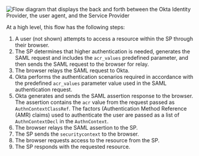 <div class="three-quarter">

![Flow diagram that displays the back and forth between the Okta Identity Provider, the user agent, and the Service Provider](/img/auth/step-up-authentication-acr-flowSAML.png)

</div>

At a high level, this flow has the following steps:

1. A user (not shown) attempts to access a resource within the SP through their browser.
1. The SP determines that higher authentication is needed, generates the SAML request and includes the `acr_values` predefined parameter, and then sends the SAML request to the browser for relay.
1. The browser relays the SAML request to Okta.
1. Okta performs the authentication scenarios required in accordance with the predefined `acr_values` parameter value used in the SAML authentication request.
1. Okta generates and sends the SAML assertion response to the browser. The assertion contains the `acr` value from the request passed as `AuthnContextClassRef`. The factors (Authentication Method Reference (AMR) claims) used to authenticate the user are passed as a list of `AuthnContextDecl` in the `AuthnContext`.
1. The browser relays the SAML assertion to the SP.
1. The SP sends the `securitycontext` to the browser.
1. The browser requests access to the resource from the SP.
1. The SP responds with the requested resource.

<!-- @startuml Source for image. Generated using http://www.plantuml.com/plantuml/uml/

@startuml
skinparam monochrome true
participant "Browser (User Agent)" as browser
participant "Service Provider" as sp
participant "Okta (Identity Provider)" as okta

autonumber "<b>#."
browser -> sp: Attempts to access a resource within the SP
sp -> browser: Determines higher auth needed, generates SAML request with `acr_values` parameter, sends to browser
browser -> okta: Relays SAML request to Okta
okta <-> browser: Performs required authn per `acr_values` parameter value
okta -> browser: Generates, sends SAML assertion with `acr` value and factors
browser -> sp: Relays SAML assertion to SP
sp -> browser: Sends `securitycontext`
browser -> sp: Requests access to the resource
sp -> browser: Responds with requested resource
@enduml

-->